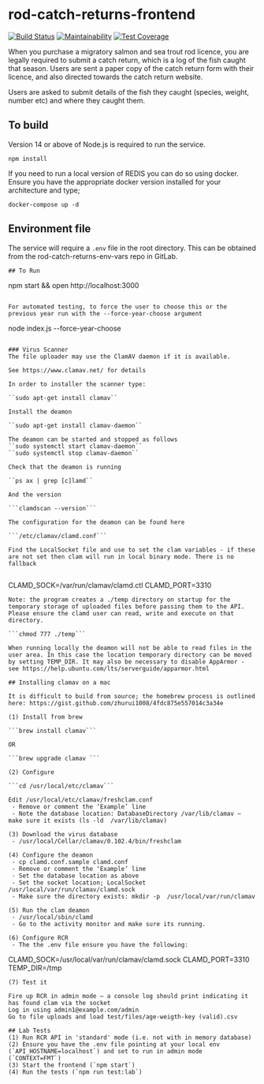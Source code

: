 # rod-catch-returns-frontend

[![Build Status](https://github.com/defra/rod-catch-returns-frontend/workflows/build/badge.svg)](https://github.com/defra/rod-catch-returns-frontend/actions)
[![Maintainability](https://api.codeclimate.com/v1/badges/ab06e6ad0035b726aed5/maintainability)](https://codeclimate.com/github/DEFRA/rod-catch-returns-frontend/maintainability)
[![Test Coverage](https://api.codeclimate.com/v1/badges/ab06e6ad0035b726aed5/test_coverage)](https://codeclimate.com/github/DEFRA/rod-catch-returns-frontend/test_coverage)

When you purchase a migratory salmon and sea trout rod licence, you are legally required to submit a catch return, which is a log of the fish caught that season. Users are sent a paper copy of the catch return form with their licence, and also directed towards the catch return website.

Users are asked to submit details of the fish they caught (species, weight, number etc) and where they caught them.

## To build
Version 14 or above of Node.js is required to run the service.
```
npm install
```

If you need to run a local version of REDIS you can do so using docker. Ensure you have the appropriate docker version installed for your architecture and type;

```
docker-compose up -d
```

## Environment file
The service will require a `.env` file in the root directory. This can be obtained from the rod-catch-returns-env-vars repo in GitLab.

```
## To Run
```
npm start && open http://localhost:3000
```

For automated testing, to force the user to choose this or the previous year run with the --force-year-choose argument
```
node index.js --force-year-choose
```

### Virus Scanner
The file uploader may use the ClamAV daemon if it is available. 

See https://www.clamav.net/ for details

In order to installer the scanner type:

``sudo apt-get install clamav``

Install the deamon 

``sudo apt-get install clamav-daemon``

The deamon can be started and stopped as follows
``sudo systemctl start clamav-daemon``
``sudo systemctl stop clamav-daemon``

Check that the deamon is running

``ps ax | grep [c]lamd``

And the version

```clamdscan --version```

The configuration for the deamon can be found here

```/etc/clamav/clamd.conf```

Find the LocalSocket file and use to set the clam variables - if these are not set then clam will run in local binary mode. There is no fallback 
 
```
CLAMD_SOCK=/var/run/clamav/clamd.ctl
CLAMD_PORT=3310
```
Note: the program creates a ./temp directory on startup for the temporary storage of uploaded files before passing them to the API. Please ensure the clamd user can read, write and execute on that directory.  

```chmod 777 ./temp```

When running locally the deamon will not be able to read files in the user area. In this case the location temporary directory can be moved by setting TEMP_DIR. It may also be necessary to disable AppArmor - see https://help.ubuntu.com/lts/serverguide/apparmor.html

## Installing clamav on a mac 

It is difficult to build from source; the homebrew process is outlined here: https://gist.github.com/zhurui1008/4fdc875e557014c3a34e

(1) Install from brew

```brew install clamav```

OR

```brew upgrade clamav ```

(2) Configure

```cd /usr/local/etc/clamav```

Edit /usr/local/etc/clamav/freshclam.conf
 - Remove or comment the ‘Example’ line
 - Note the database location: DatabaseDirectory /var/lib/clamav – make sure it exists (ls -ld  /var/lib/clamav)

(3) Download the virus database
 - /usr/local/Cellar/clamav/0.102.4/bin/freshclam

(4) Configure the deamon
 - cp clamd.conf.sample clamd.conf
 - Remove or comment the ‘Example’ line
 - Set the database location as above
 - Set the socket location; LocalSocket /usr/local/var/run/clamav/clamd.sock
 - Make sure the directory exists: mkdir -p  /usr/local/var/run/clamav

(5) Run the clam deamon
 - /usr/local/sbin/clamd
 - Go to the activity monitor and make sure its running.

(6) Configure RCR
 - The the .env file ensure you have the following:
```
CLAMD_SOCK=/usr/local/var/run/clamav/clamd.sock
CLAMD_PORT=3310
TEMP_DIR=/tmp
```
(7) Test it

Fire up RCR in admin mode – a console log should print indicating it has found clam via the socket
Log in using admin1@example.com/admin	
Go to file uploads and load test/files/age-weigth-key (valid).csv

## Lab Tests
(1) Run RCR API in 'standard' mode (i.e. not with in memory database)
(2) Ensure you have the .env file pointing at your local env (`API_HOSTNAME=localhost`) and set to run in admin mode (`CONTEXT=FMT`)
(3) Start the frontend (`npm start`)
(4) Run the tests (`npm run test:lab`)
